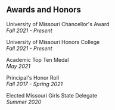 ## Awards and Honors
University of Missouri Chancellor's Award  
_Fall 2021 - Present_

University of Missouri Honors College  
_Fall 2021 - Present_

Academic Top Ten Medal  
_May 2021_

Principal's Honor Roll  
_Fall 2017 - Spring 2021_

Elected Missouri Girls State Delegate  
_Summer 2020_
